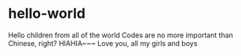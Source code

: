 # hello-world
Hello children from all of the world
Codes are no more important than Chinese, right?
HIAHIA~~~
Love you, all my girls and boys
